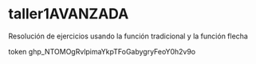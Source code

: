 # taller1AVANZADA
Resolución de ejercicios usando la función tradicional y la función flecha

token 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